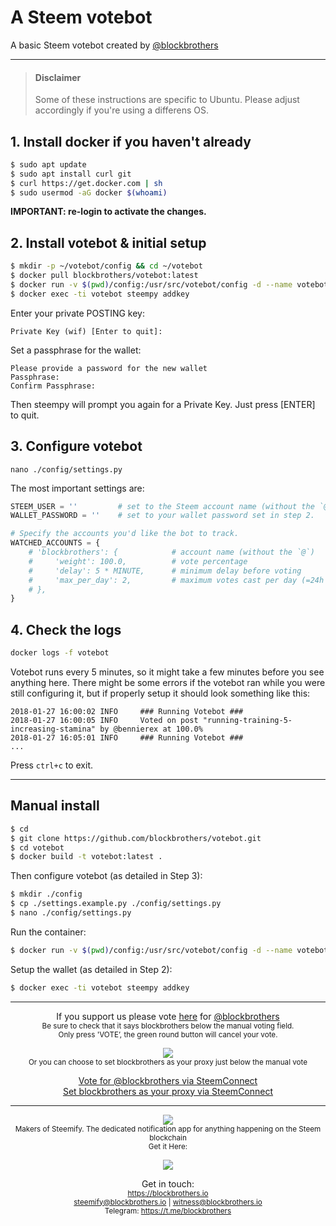 # A Steem votebot
A basic Steem votebot created by [@blockbrothers](https://steemit.com/@blockbrothers)

---

> #### Disclaimer
> Some of these instructions are specific to Ubuntu. Please adjust accordingly if you're using a differens OS.

## 1. Install docker if you haven't already
```bash
$ sudo apt update
$ sudo apt install curl git
$ curl https://get.docker.com | sh
$ sudo usermod -aG docker $(whoami)
```
**IMPORTANT: re-login to activate the changes.**

## 2. Install votebot & initial setup
```bash
$ mkdir -p ~/votebot/config && cd ~/votebot
$ docker pull blockbrothers/votebot:latest
$ docker run -v $(pwd)/config:/usr/src/votebot/config -d --name votebot -t votebot:latest
$ docker exec -ti votebot steempy addkey
```
Enter your private POSTING key:
```
Private Key (wif) [Enter to quit]:
```
Set a passphrase for the wallet:
```
Please provide a password for the new wallet
Passphrase:
Confirm Passphrase:
```
Then steempy will prompt you again for a Private Key. Just press [ENTER] to quit.

## 3. Configure votebot
```
nano ./config/settings.py
```
The most important settings are:
```python
STEEM_USER = ''         # set to the Steem account name (without the `@`) corresponding to the private key in the wallet.
WALLET_PASSWORD = ''    # set to your wallet password set in step 2.

# Specify the accounts you'd like the bot to track.
WATCHED_ACCOUNTS = {
    # 'blockbrothers': {            # account name (without the `@`)
    #     'weight': 100.0,          # vote percentage                           [defaults to 100%]
    #     'delay': 5 * MINUTE,      # minimum delay before voting               [defaults to 30min]
    #     'max_per_day': 2,         # maximum votes cast per day (=24h period)  [defaults to 1]
    # },
}
```

## 4. Check the logs
```bash
docker logs -f votebot
```
Votebot runs every 5 minutes, so it might take a few minutes before you see anything here.
There might be some errors if the votebot ran while you were still configuring it, but if properly setup it should look something like this:
```
2018-01-27 16:00:02 INFO     ### Running Votebot ###
2018-01-27 16:00:05 INFO     Voted on post "running-training-5-increasing-stamina" by @bennierex at 100.0%
2018-01-27 16:05:01 INFO     ### Running Votebot ###
...
```
Press `ctrl+c` to exit.

---

## Manual install
```bash
$ cd
$ git clone https://github.com/blockbrothers/votebot.git
$ cd votebot
$ docker build -t votebot:latest .
```

Then configure votebot (as detailed in Step 3):
```bash
$ mkdir ./config
$ cp ./settings.example.py ./config/settings.py
$ nano ./config/settings.py
```

Run the container:
```bash
$ docker run -v $(pwd)/config:/usr/src/votebot/config -d --name votebot -t votebot:latest
```

Setup the wallet (as detailed in Step 2):
```bash
$ docker exec -ti votebot steempy addkey
```

---

<div style="text-align: center;">
<p>If you support us please vote <a href="https://steemit.com/~witnesses">here</a> for <a href="/@blockbrothers">@blockbrothers</a><br>
<sup>Be sure to check that it says blockbrothers below the manual voting field.<br>
Only press 'VOTE’, the green round button will cancel your vote.</sup></p>
<p><a href="https://steemit.com/~witnesses"><img src="https://steemitimages.com/0x0/https://steemitimages.com/DQmVNgTBipBJkMFFQWxC5dtLDQgBHL3vxbzZZRrigcW9z1v/witnesvoting_crop.gif"></a><br>
<sup>Or you can choose to set blockbrothers as your proxy just below the manual vote</sup></p>
<p>
<a href="https://v2.steemconnect.com/sign/account-witness-vote?witness=blockbrothers&approve=1">Vote for @blockbrothers via SteemConnect</a><br>
<a href="https://v2.steemconnect.com/sign/account-witness-proxy?proxy=blockbrothers&approve=1">Set blockbrothers as your proxy via SteemConnect</a>
</p>
<hr>
<p><a href="https://steemit.com/@blockbrothers/"><img src="https://steemitimages.com/DQmdWG7QanG3ZEgJQ4SiLkyQ5BKtxGU7jrrnwDTqsz3r177/Logo_Side-by_side_1000.png"></a><br>
<sub>Makers of Steemify. The dedicated notification app for anything happening on the Steem blockchain<br>
Get it Here:
</sub></p>
<p><a href="https://itunes.apple.com/app/steemify/id1290154477" rel="noopener"><img src="https://steemitimages.com/0x0/https://steemitimages.com/DQmWPdFqXkrRZZ9xFnVjkfoNmYEXQRXd6FesJ1kAPFjkfmc/appstore.png"></a></p>
<p>Get in touch:<br>
<sup>
<a href="https://blockbrothers.io" rel="noopener">https://blockbrothers.io</a><br>
<a href="mailto:steemify@blockbrothers.io" rel="noopener">steemify@blockbrothers.io</a> | <a href="mailto:witness@blockbrothers.io" rel="noopener">witness@blockbrothers.io</a><br>
Telegram: <a href="https://t.me/blockbrothers" rel="noopener">https://t.me/blockbrothers</a></sup></p>
</div>
